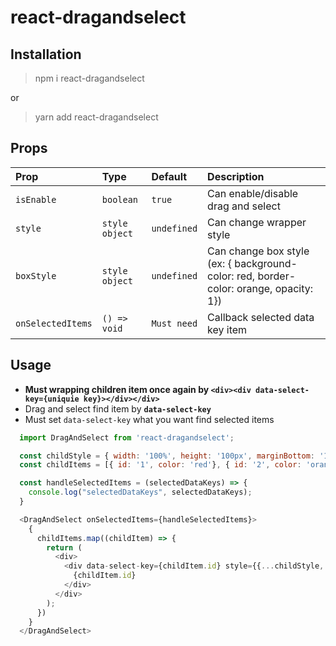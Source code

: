 # react-dragandselect

## Installation
> npm i react-dragandselect

or

> yarn add react-dragandselect

## Props
| Prop  | Type  | Default | Description |
|:--------- | :---- | :----   |:----  |
| `isEnable` | `boolean` | `true` | Can enable/disable drag and select |
| `style` | `style object` | `undefined` | Can change wrapper style |
| `boxStyle` | `style object` | `undefined` | Can change box style (ex: { background-color: red, border-color: orange, opacity: 1}) |
| `onSelectedItems` | `() => void` | `Must need` | Callback selected data key item |

## Usage
* **Must wrapping children item once again by ```<div><div data-select-key={uniquie key}></div></div>```**
* Drag and select find item by **`data-select-key`**
* Must set `data-select-key` what you want find selected items

```js
  import DragAndSelect from 'react-dragandselect';

  const childStyle = { width: '100%', height: '100px', marginBottom: '10px', textAlign: 'center' };
  const childItems = [{ id: '1', color: 'red'}, { id: '2', color: 'orange' }, { id: '3', color: 'yellow' }, { id: '4', color: 'green' }, { id: '5', color: 'blue' }]

  const handleSelectedItems = (selectedDataKeys) => {
    console.log("selectedDataKeys", selectedDataKeys);
  }

  <DragAndSelect onSelectedItems={handleSelectedItems}>
    {
      childItems.map((childItem) => {
        return (
          <div>
            <div data-select-key={childItem.id} style={{...childStyle, backgroundColor: childItem.color}}>
              {childItem.id}
            </div>
          </div>
        );
      })
    }
  </DragAndSelect>
```
